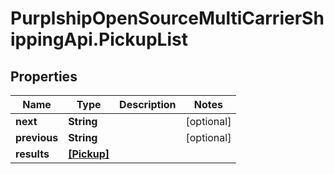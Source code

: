 # PurplshipOpenSourceMultiCarrierShippingApi.PickupList

## Properties
Name | Type | Description | Notes
------------ | ------------- | ------------- | -------------
**next** | **String** |  | [optional] 
**previous** | **String** |  | [optional] 
**results** | [**[Pickup]**](Pickup.md) |  | 
